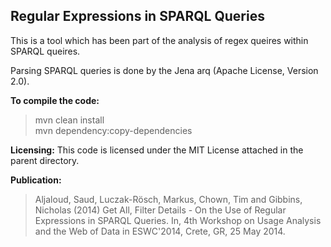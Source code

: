 **Regular Expressions in SPARQL Queries**
-------------------

This is a tool which has been part of the analysis of regex queires within SPARQL queires.

Parsing SPARQL queries is done by the Jena arq (Apache License, Version 2.0).

**To compile the code:**

> mvn clean install  
> mvn dependency:copy-dependencies

**Licensing:**
This code is licensed under the MIT License attached in the parent directory.  


**Publication:**
> Aljaloud, Saud, Luczak-Rösch, Markus, Chown, Tim and Gibbins, Nicholas (2014) Get All, Filter Details - On the Use of Regular Expressions in SPARQL Queries. In, 4th Workshop on Usage Analysis and the Web of Data in ESWC'2014, Crete, GR, 25 May 2014.